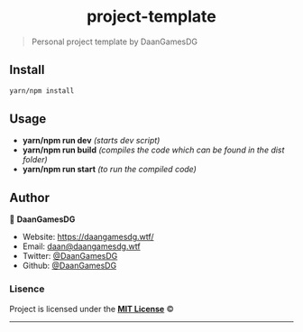 <h1 align="center">project-template</h1>

> Personal project template by DaanGamesDG

## Install

```sh
yarn/npm install
```

## Usage

- **yarn/npm run dev** _(starts dev script)_
- **yarn/npm run build** _(compiles the code which can be found in the dist folder)_
- **yarn/npm run start** _(to run the compiled code)_

## Author

👤 **DaanGamesDG**

- Website: https://daangamesdg.wtf/
- Email: <daan@daangamesdg.wtf>
- Twitter: [@DaanGamesDG](https://twitter.com/DaanGamesDG)
- Github: [@DaanGamesDG](https://github.com/DaanGamesDG)

### Lisence

Project is licensed under the [**MIT License**](/LICENSE) ©

---
